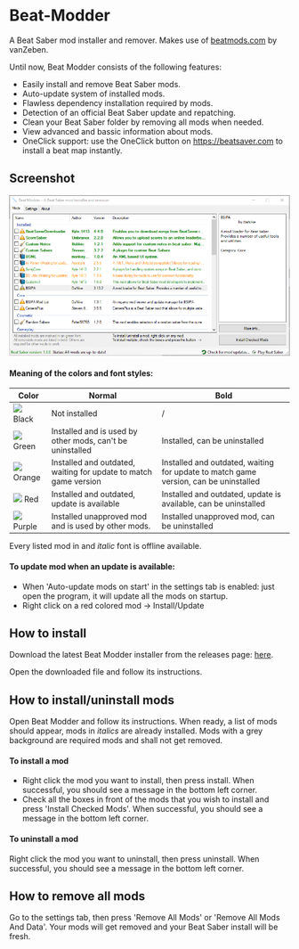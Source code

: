 # Beat-Modder

A Beat Saber mod installer and remover.
Makes use of [beatmods.com](https://beatmods.com) by vanZeben.

Until now, Beat Modder consists of the following features:
* Easily install and remove Beat Saber mods.
* Auto-update system of installed mods.
* Flawless dependency installation required by mods.
* Detection of an official Beat Saber update and repatching.
* Clean your Beat Saber folder by removing all mods when needed.
* View advanced and bassic information about mods.
* OneClick support: use the OneClick button on https://beatsaver.com to install a beat map instantly.

## Screenshot

![Screenshot](https://github.com/CodeStix/Beat-Modder/blob/master/Installer/screenshot2.0.png)

#### Meaning of the colors and font styles:

Color | Normal | Bold
--- | --- | --- 
![](https://placehold.it/15/000000/000000?text=+) Black | Not installed | /
![](https://placehold.it/15/00bb00/000000?text=+) Green | Installed and is used by other mods, can't be uninstalled | Installed, can be uninstalled
![](https://placehold.it/15/ff9900/000000?text=+) Orange | Installed and outdated, waiting for update to match game version | Installed and outdated, waiting for update to match game version, can be uninstalled
![](https://placehold.it/15/aa0000/000000?text=+) Red | Installed and outdated, update is available | Installed and outdated, update is available, can be uninstalled
![](https://placehold.it/15/aa0099/000000?text=+) Purple | Installed unapproved mod and is used by other mods. | Installed unapproved mod, can be uninstalled

Every listed mod in and *italic* font is offline available.

#### To update mod when an update is available:
- When 'Auto-update mods on start' in the settings tab is enabled: just open the program, it will update all the mods on startup.
- Right click on a red colored mod -> Install/Update

## How to install
Download the latest Beat Modder installer from the releases page: [here](https://github.com/CodeStix/Beat-Modder/releases).

Open the downloaded file and follow its instructions.

## How to install/uninstall mods

Open Beat Modder and follow its instructions.
When ready, a list of mods should appear, mods in _italics_ are already installed. Mods with a grey background are required mods and shall not get removed.

#### To install a mod
* Right click the mod you want to install, then press install. When successful, you should see a message in the bottom left corner.
* Check all the boxes in front of the mods that you wish to install and press 'Install Checked Mods'. When successful, you should see a message in the bottom left corner.

#### To uninstall a mod
Right click the mod you want to uninstall, then press uninstall. When successful, you should see a message in the bottom left corner.

## How to remove all mods
Go to the settings tab, then press 'Remove All Mods' or 'Remove All Mods And Data'.
Your mods will get removed and your Beat Saber install will be fresh.
